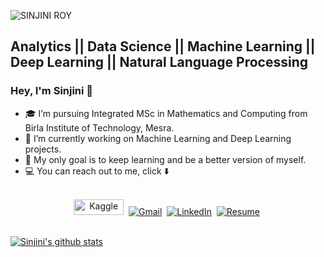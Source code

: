 ![SINJINI ROY](https://user-images.githubusercontent.com/67474818/128884934-b6087a83-fa0f-45af-8a7b-a99b3c5f1865.gif)
## Analytics  ||  Data Science  ||  Machine Learning  ||  Deep Learning  ||  Natural Language Processing


###  Hey, I'm Sinjini 🙋

- 🎓 I’m pursuing Integrated MSc in Mathematics and Computing from Birla Institute of Technology, Mesra.
- 👀 I’m currently working on Machine Learning and Deep Learning projects.
- 🚀 My only goal is to keep learning and be a better version of myself.
- 💻 You can reach out to me, click ⬇️ 
<p align="center">
<br>
<a href="https://www.kaggle.com/sinjinir1999"><img src="https://www.kaggle.com/static/images/site-logo.png" alt="Kaggle" width = "80px" height = "25px"/></a>&nbsp;
<a href="mailto:sinjiniroy1999@gmail.com"><img src="https://img.shields.io/badge/gmail-%23D14836.svg?&style=for-the-badge&logo=gmail&logoColor=white" alt="Gmail"/></a>&nbsp;
<a href="https://www.linkedin.com/in/sinjini-roy-5870bb158/"><img src="https://img.shields.io/badge/linkedin-%230077B5.svg?&style=for-the-badge&logo=linkedin&logoColor=white" alt="LinkedIn" /></a>&nbsp;
<a href="https://drive.google.com/file/d/12XyD0wzgTXFAqq3pS7n-D3ucso-mBgMW/view?usp=sharing"><img src="https://img.shields.io/badge/my_resume-000?style=for-the-badge&logo=ko-fi&logoColor=white" alt="Resume"/></a>&nbsp;
</p>
<br>

<a href="https://github.com/sinjinir1999/github-readme-stats">
  <img align="center" src="https://github-readme-stats.vercel.app/api?username=sinjinir1999&count_private=true&hide=prs,issues,contribs,stars&show_icons=true&theme=dark" alt="Sinjini's github stats" />
</a>





